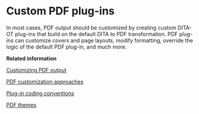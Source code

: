 # Custom PDF plug-ins

In most cases, PDF output should be customized by creating custom DITA-OT plug-ins that build on the default DITA to PDF transformation. PDF plug-ins can customize covers and page layouts, modify formatting, override the logic of the default PDF plug-in, and much more.

**Related information**  


[Customizing PDF output](pdf-customization.md)

[PDF customization approaches](pdf-customization-approaches.md)

[Plug-in coding conventions](plugin-coding-conventions.md)

[PDF themes](pdf-themes.md)

